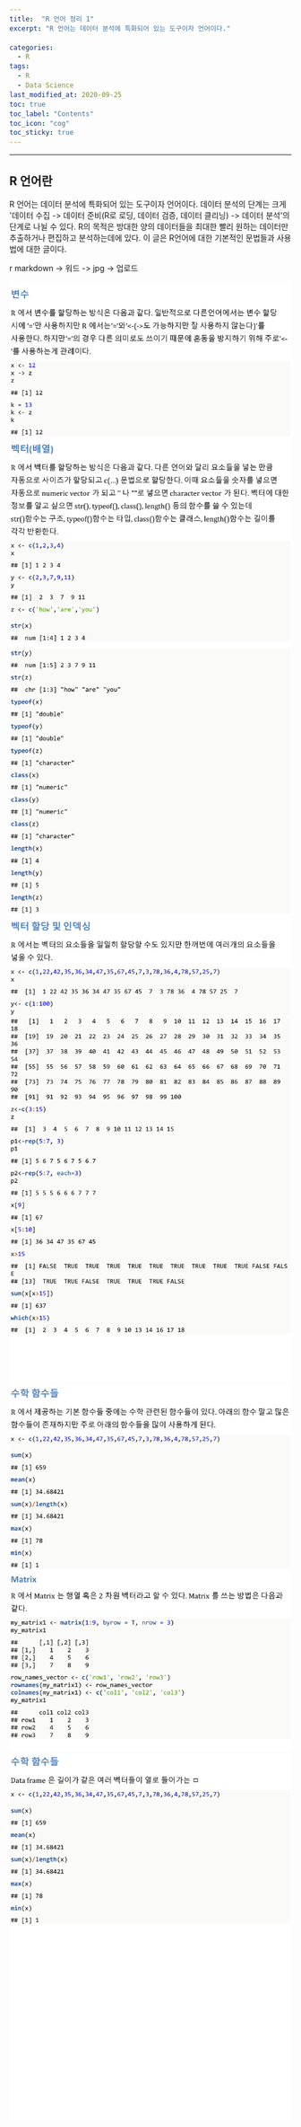 ```yaml
---
title:  "R 언어 정리 1"
excerpt: "R 언어는 데이터 분석에 특화되어 있는 도구이자 언어이다."

categories:
  - R
tags:
  - R
  - Data Science
last_modified_at: 2020-09-25 
toc: true
toc_label: "Contents"
toc_icon: "cog"
toc_sticky: true
---
```


---
## R 언어란

R 언어는 데이터 분석에 특화되어 있는 도구이자 언어이다. 데이터 분석의 단계는 크게 '데이터 수집 -> 데이터 준비(R로 로딩, 데이터 검증, 데이터 클리닝) -> 데이터 분석'의 단계로 나뉠 수 있다. R의 목적은 방대한 양의 데이터들을 최대한 빨리 원하는 데이터만 추출하거나 편집하고 분석하는데에 있다. 이 글은 R언어에 대한 기본적인 문법들과 사용법에 대한 글이다. 


r markdown -> 워드 -> jpg -> 업로드

![R](/assets/images/R/872abf0a51a5e00d6193b398df75fe76-0.jpg)
![R](/assets/images/R/872abf0a51a5e00d6193b398df75fe76-1.jpg)
![R](/assets/images/R/872abf0a51a5e00d6193b398df75fe76-2.jpg)
![R](/assets/images/R/872abf0a51a5e00d6193b398df75fe76-3.jpg)
![R](/assets/images/R/872abf0a51a5e00d6193b398df75fe76-4.jpg)


